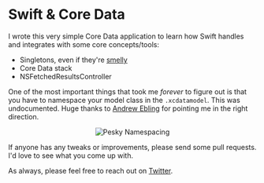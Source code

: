 Swift & Core Data
=======

I wrote this very simple Core Data application to learn how Swift handles and integrates with some core concepts/tools:

- Singletons, even if they're [smelly](http://www.objc.io/issue-13/singletons.html)
- Core Data stack
- NSFetchedResultsController

One of the most important things that took me *forever* to figure out is that you have to namespace your model class in the ```.xcdatamodel```. This was undocumented. Huge thanks to [Andrew Ebling](https://twitter.com/andyeb/status/476376522400743424) for pointing me in the right direction.

<p align="center"><img title="Pesky Namespacing" src="https://raw.github.com/rnystrom/SwiftDo/master/images/xcdatamodel.png"/></p>

If anyone has any tweaks or improvements, please send some pull requests. I'd love to see what you come up with.

As always, please feel free to reach out on [Twitter](https://twitter.com/_ryannystrom).
